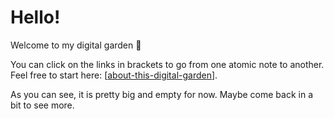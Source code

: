 # Hello!

Welcome to my digital garden&nbsp;🌻
 
 You can click on the links in brackets to go from one atomic note to another. Feel free to start here: [[about-this-digital-garden]].
 
 As you can see, it is pretty big and empty for now. Maybe come back in a bit to see more.

[//begin]: # "Autogenerated link references for markdown compatibility"
[about-this-digital-garden]: 5-index/about-this-digital-garden "About This Digital Garden"
[//end]: # "Autogenerated link references"